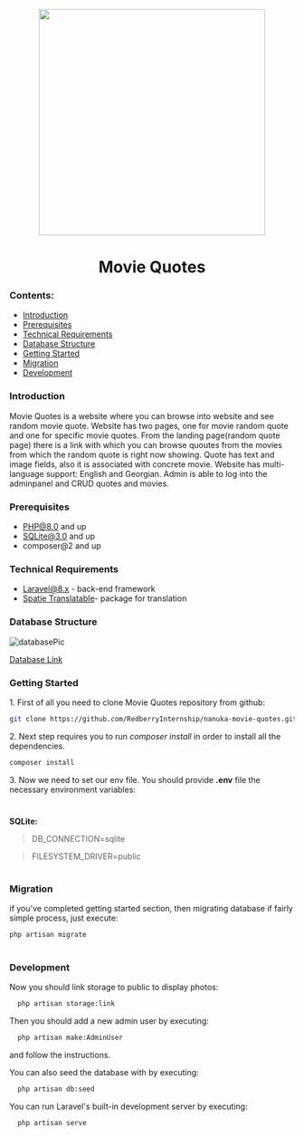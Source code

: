 <p align="center"><img src="https://assets3.thrillist.com/v1/image/2827296/828x1500/flatten;scale;webp=auto;jpeg_quality=70" width="400"></p>
<h1 align="center">Movie Quotes</h1>

### Contents:
* [Introduction](#introduction)
* [Prerequisites](#prerequisites)
* [Technical Requirements](#technical-requirements)
* [Database Structure](#database-structure)
* [Getting Started](#getting-started)
* [Migration](#migration)
* [Development](#development)

### Introduction

Movie Quotes is a website where you can browse into website and see random movie quote. Website has two pages, one for movie random quote and one for specific movie quotes. From the landing page(random quote page) there is a link with which you can browse quoutes from the movies from which the random quote is right now showing. Quote has text and image fields, also it is associated with concrete movie. Website has multi-language support: English and Georgian. Admin is able to log into the adminpanel and CRUD quotes and movies.


### Prerequisites
 * PHP@8.0 and up
 * SQLite@3.0 and up
 * composer@2 and up

### Technical Requirements
 * [Laravel@8.x](https://github.com/laravel/laravel) - back-end framework
 * [Spatie Translatable](https://github.com/spatie/laravel-translatable)- package for translation

### Database Structure

![databasePic](https://user-images.githubusercontent.com/48657466/143088648-82a6eec5-e11c-4404-9f54-b4fe4bdf654b.png)

[Database Link](https://drawsql.app/redberry-10/diagrams/movie-quotes-sqlite)

### Getting Started
1\. First of all you need to clone Movie Quotes repository from github:
```sh
git clone https://github.com/RedberryInternship/nanuka-movie-quotes.git
```

2\. Next step requires you to run *composer install* in order to install all the dependencies.
```sh
composer install
```

3\. Now we need to set our env file. You should provide **.env** file the necessary environment variables:
#
**SQLite:**
>DB_CONNECTION=sqlite

>FILESYSTEM_DRIVER=public

#
### Migration
if you've completed getting started section, then migrating database if fairly simple process, just execute:
```sh
php artisan migrate
```


#
### Development

Now you should link storage to public to display photos:

```sh
  php artisan storage:link
```

Then you should add a new admin user by executing:

```sh
  php artisan make:AdminUser
```
and follow the instructions.


You can also seed the database with by executing:

```sh
  php artisan db:seed
```

You can run Laravel's built-in development server by executing:

```sh
  php artisan serve
```
